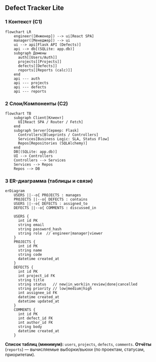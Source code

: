 ## Defect Tracker Lite

### 1 Контекст (C1)

```mermaid
flowchart LR
    engineer([Инженер]) --> ui[React SPA]
    manager([Менеджер]) --> ui
    ui --> api[Flask API (Defects)]
    api --> db[(SQLite: app.db)]
    subgraph Домены
      auth[[Users/Auth]]
      projects[[Projects]]
      defects[[Defects]]
      reports[[Reports (calc)]]
    end
    api --- auth
    api --- projects
    api --- defects
    api --- reports
```

### 2 Слои/Компоненты (C2)

```mermaid
flowchart TB
    subgraph Client[Клиент]
      UI[React SPA / Router / Fetch]
    end
    subgraph Server[Сервер: Flask]
      Controllers[Blueprints / Controllers]
      Services[Business Logic: SLA, Status Flow]
      Repos[Repositories (SQLAlchemy)]
    end
    DB[(SQLite: app.db)]
    UI --> Controllers
    Controllers --> Services
    Services --> Repos
    Repos --> DB
```

### 3 ER-диаграмма (таблицы и связи)

```mermaid
erDiagram
    USERS ||--o{ PROJECTS : manages
    PROJECTS ||--o{ DEFECTS : contains
    USERS ||--o{ DEFECTS : assigned_to
    DEFECTS ||--o{ COMMENTS : discussed_in

    USERS {
      int id PK
      string email
      string password_hash
      string role  // engineer|manager|viewer
    }
    PROJECTS {
      int id PK
      string name
      string code
      datetime created_at
    }
    DEFECTS {
      int id PK
      int project_id FK
      string title
      string status   // new|in_work|in_review|done|cancelled
      string priority // low|medium|high
      int assignee_id FK
      datetime created_at
      datetime updated_at
    }
    COMMENTS {
      int id PK
      int defect_id FK
      int author_id FK
      string body
      datetime created_at
    }
```

**Список таблиц (минимум):** `users`, `projects`, `defects`, `comments`.
**Отчёты** (`reports`) — вычисляемые выборки/вьюхи (по проектам, статусам, приоритетам).